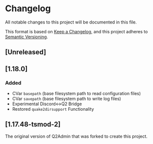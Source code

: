 # Changelog

All notable changes to this project will be documented in this file.

This format is based on [Keep a Changelog](https://keepachangelog.com/en/1.0.0/),
and this project adheres to [Semantic Versioning](https://semver.org/spec/v2.0.0.html).

## [Unreleased]

## [1.18.0]

### Added
- CVar `basepath` (base filesystem path to read configuration files)
- CVar `savepath` (base filesystem path to write log files)
- Experimental Discord<->Q2 Bridge
- Restored `quake2dirsupport` Functionality

## [1.17.48-tsmod-2]

The original version of Q2Admin that was forked to create this project.
